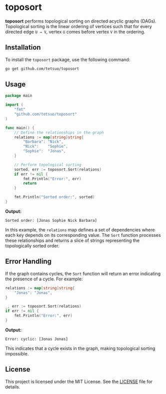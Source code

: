 # toposort

**toposort** performs topological sorting on directed acyclic graphs (DAGs). Topological sorting is the linear ordering of vertices such that for every directed edge `U → V`, vertex `U` comes before vertex `V` in the ordering.

## Installation

To install the `toposort` package, use the following command:

```sh
go get github.com/tetsuo/toposort
```

## Usage

```go
package main

import (
    "fmt"
    "github.com/tetsuo/toposort"
)

func main() {
    // Define the relationships in the graph
    relations := map[string]string{
        "Barbara": "Nick",
        "Nick":    "Sophie",
        "Sophie":  "Jonas",
    }

    // Perform topological sorting
    sorted, err := toposort.Sort(relations)
    if err != nil {
        fmt.Println("Error:", err)
        return
    }

    fmt.Println("Sorted order:", sorted)
}
```

**Output:**

```
Sorted order: [Jonas Sophie Nick Barbara]
```

In this example, the `relations` map defines a set of dependencies where each key depends on its corresponding value. The `Sort` function processes these relationships and returns a slice of strings representing the topologically sorted order.

## Error Handling

If the graph contains cycles, the `Sort` function will return an error indicating the presence of a cycle. For example:

```go
relations := map[string]string{
    "Jonas": "Jonas",
}

_, err := toposort.Sort(relations)
if err != nil {
    fmt.Println("Error:", err)
}
```

**Output:**

```
Error: cyclic: [Jonas Jonas]
```

This indicates that a cycle exists in the graph, making topological sorting impossible.

## License

This project is licensed under the MIT License. See the [LICENSE](LICENSE) file for details.

